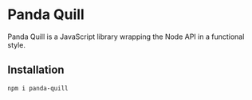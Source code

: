 # Panda Quill

Panda Quill is a JavaScript library wrapping the Node API in a functional style.

## Installation

`npm i panda-quill`
